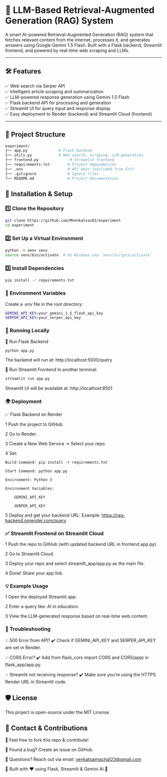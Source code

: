 # 🤖 LLM-Based Retrieval-Augmented Generation (RAG) System

A smart AI-powered Retrieval-Augmented Generation (RAG) system that fetches relevant content from the internet, processes it, and generates answers using Google Gemini 1.5 Flash. Built with a Flask backend, Streamlit frontend, and powered by real-time web scraping and LLMs.

---

## 🛠️ Features

✅ Web search via Serper API  
✅ Intelligent article scraping and summarization  
✅ LLM-powered response generation using Gemini 1.5 Flash  
✅ Flask backend API for processing and generation  
✅ Streamlit UI for query input and response display  
✅ Easy deployment to Render (backend) and Streamlit Cloud (frontend)  

---

## 📂 Project Structure

```bash
experiment/
├── app.py              # Flask backend
├── utils.py            # Web search, scraping, LLM generation
├── frontend.py              # Streamlit frontend
├── requirements.txt        # Project dependencies
├── .env                    # API keys (excluded from Git)
├── .gitignore              # Ignore files
└── README.md               # Project documentation
```

## 🚀 Installation & Setup

### 1️⃣ Clone the Repository

```bash
git clone https://github.com/MVenkatsai02/experiment
cd experiment
```

### 2️⃣ Set Up a Virtual Environment

```bash
python -m venv venv
source venv/bin/activate  # On Windows use `venv\Scripts\activate`
```

### 3️⃣ Install Dependencies

```bash
pip install -r requirements.txt
```

### 🔐 Environment Variables
 Create a .env file in the root directory:
 ```bash
GEMINI_API_KEY=your_gemini_1.5_flash_api_key
SERPER_API_KEY=your_serper_api_key
```

### 🧪 Running Locally
🔹 Run Flask Backend
```bash
python app.py
```
The backend will run at: http://localhost:5000/query

🔹 Run Streamlit Frontend
In another terminal:
```bash
streamlit run app.py
```
Streamlit UI will be available at: http://localhost:8501

### 🌍 Deployment
✅ Flask Backend on Render

1 Push the project to GitHub.

2 Go to Render.

3 Create a New Web Service → Select your repo.

4 Set:

    Build Command: pip install -r requirements.txt

    Start Command: python app.py

    Environment: Python 3

    Environment Variables:

        GEMINI_API_KEY

        SERPER_API_KEY

5 Deploy and get your backend URL:
Example: https://rag-backend.onrender.com/query

### ✅ Streamlit Frontend on Streamlit Cloud
1 Push the repo to GitHub (with updated backend URL in frontend app.py).

2 Go to Streamlit Cloud.

3 Deploy your repo and select streamlit_app/app.py as the main file.

4 Done! Share your app link.

### 💡 Example Usage
1 Open the deployed Streamlit app.

2 Enter a query like: AI in education.

3 View the LLM-generated response based on real-time web content.

### 🧰 Troubleshooting
💡 500 Error from API?
✔️ Check if GEMINI_API_KEY and SERPER_API_KEY are set in Render.

💡 CORS Error?
✔️ Add from flask_cors import CORS and CORS(app) in flask_app/app.py.

💡 Streamlit not receiving response?
✔️ Make sure you’re using the HTTPS Render URL in Streamlit code.


## 🛡️ License

This project is open-source under the MIT License.

## 📩 Contact & Contributions

🔹 Feel free to fork this repo & contribute!

🔹 Found a bug? Create an issue on GitHub.

🔹 Questions? Reach out via email: venkatsaimacha123@gmail.com

🚀 Built with ❤️ using Flask, Streamlit & Gemini AI 🚀

